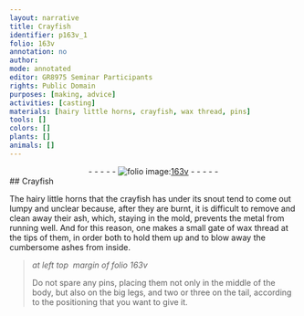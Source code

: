 ```yaml
---
layout: narrative
title: Crayfish
identifier: p163v_1
folio: 163v
annotation: no
author:
mode: annotated
editor: GR8975 Seminar Participants
rights: Public Domain
purposes: [making, advice]
activities: [casting]
materials: [hairy little horns, crayfish, wax thread, pins]
tools: []
colors: []
plants: []
animals: []
---
```


 <div class="folio" align="center">- - - - - <a href="http://gallica.bnf.fr/ark:/12148/btv1b10500001g/f332.image" target="_blank"><img src="https://cu-mkp.github.io/GR8975-edition/assets/photo-icon.png" alt="folio image: " style="display:inline-block; margin-bottom:-3px;"/>163v</a> - - - - - </div> <span class="activity"></span> 
## Crayfish

 
The <span class="material">hairy little horns</span> that the <span class="material">crayfish</span> has under its snout tend to come out lumpy and unclear because, after they are burnt, it is difficult to remove and clean away their ash, which, staying in the mold, prevents the metal from running well. And for this reason, one makes a small gate of <span class="material">wax thread</span> at the tips of them, in order both to hold them up and to blow away the cumbersome ashes from inside.
 
> *at left top  margin of folio 163v*
> 
> Do not spare any <span class="material">pins</span>, placing them not only in the middle of the body, but also on the big legs, and two or three on the tail, according to the positioning that you want to give it.
 
